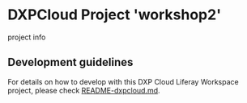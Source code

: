 # DXPCloud Project 'workshop2'

project info

## Development guidelines

For details on how to develop with this DXP Cloud Liferay Workspace project, please check [README-dxpcloud.md](README-dxpcloud.md).